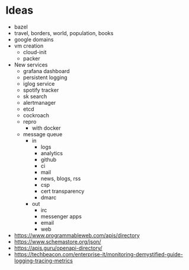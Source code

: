 # Ideas

- bazel
- travel, borders, world, population, books
- google domains
- vm creation
  - cloud-init
  - packer
- New services
  - grafana dashboard
  - persistent logging
  - iglog service
  - spotify tracker
  - sk search
  - alertmanager
  - etcd
  - cockroach
  - repro
    - with docker
  - message queue
    - in
      - logs
      - analytics
      - github
      - ci
      - mail
      - news, blogs, rss
      - csp
      - cert transparency
      - dmarc
    - out
      - irc
      - messenger apps
      - email
      - web
- https://www.programmableweb.com/apis/directory
- https://www.schemastore.org/json/
- https://apis.guru/openapi-directory/
- https://techbeacon.com/enterprise-it/monitoring-demystified-guide-logging-tracing-metrics

